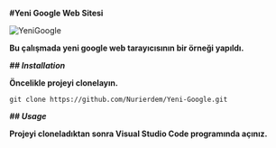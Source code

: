**#Yeni Google Web Sitesi**

![YeniGoogle](![image](https://user-images.githubusercontent.com/112330171/201932272-3ec177fc-81d5-4620-8ba2-79a9fc77c637.png))

**Bu çalışmada yeni google web tarayıcısının bir örneği yapıldı.**

***## Installation***

**Öncelikle projeyi clonelayın.**

```
git clone https://github.com/Nurierdem/Yeni-Google.git
```
***## Usage***

**Projeyi cloneladıktan sonra Visual Studio Code programında açınız.**
